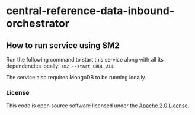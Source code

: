 
# central-reference-data-inbound-orchestrator

## How to run service using SM2
Run the following command to start this service along with all its dependencies locally:
`sm2 --start CRDL_ALL`

The service also requires MongoDB to be running locally.

### License

This code is open source software licensed under the [Apache 2.0 License]("http://www.apache.org/licenses/LICENSE-2.0.html").